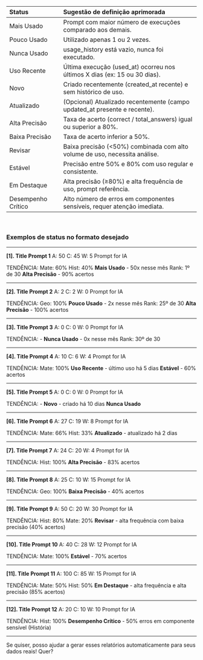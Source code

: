 | Status             | Sugestão de definição aprimorada                                           |
| :----------------- | :------------------------------------------------------------------------- |
| Mais Usado         | Prompt com maior número de execuções comparado aos demais.                 |
| Pouco Usado        | Utilizado apenas 1 ou 2 vezes.                                             |
| Nunca Usado        | usage_history está vazio, nunca foi executado.                             |
| Uso Recente        | Última execução (used_at) ocorreu nos últimos X dias (ex: 15 ou 30 dias).  |
| Novo               | Criado recentemente (created_at recente) e sem histórico de uso.           |
| Atualizado         | (Opcional) Atualizado recentemente (campo updated_at presente e recente).  |
| Alta Precisão      | Taxa de acerto (correct / total_answers) igual ou superior a 80%.          |
| Baixa Precisão     | Taxa de acerto inferior a 50%.                                             |
| Revisar            | Baixa precisão (<50%) combinada com alto volume de uso, necessita análise. |
| Estável            | Precisão entre 50% e 80% com uso regular e consistente.                    |
| Em Destaque        | Alta precisão (≥80%) e alta frequência de uso, prompt referência.          |
| Desempenho Crítico | Alto número de erros em componentes sensíveis, requer atenção imediata.    |

<br>

### Exemplos de status no formato desejado

---

**\[1]. Title Prompt 1**                   A: 50 C: 45 W: 5
Prompt for IA

TENDÊNCIA:                     Mate: 60%  Hist: 40%
**Mais Usado** - 50x nesse mês          Rank: 1º de 30
**Alta Precisão** - 90% acertos

---

**\[2]. Title Prompt 2**                   A: 2 C: 2 W: 0
Prompt for IA

TENDÊNCIA:                     Geo: 100%
**Pouco Usado** - 2x nesse mês           Rank: 25º de 30
**Alta Precisão** - 100% acertos

---

**\[3]. Title Prompt 3**                   A: 0 C: 0 W: 0
Prompt for IA

TENDÊNCIA:                     -
**Nunca Usado** - 0x nesse mês            Rank: 30º de 30

---

**\[4]. Title Prompt 4**                   A: 10 C: 6 W: 4
Prompt for IA

TENDÊNCIA:                     Mate: 100%
**Uso Recente** - último uso há 5 dias
**Estável** - 60% acertos

---

**\[5]. Title Prompt 5**                   A: 0 C: 0 W: 0
Prompt for IA

TENDÊNCIA:                     -
**Novo** - criado há 10 dias
**Nunca Usado**

---

**\[6]. Title Prompt 6**                   A: 27 C: 19 W: 8
Prompt for IA

TENDÊNCIA:                     Mate: 66%  Hist: 33%
**Atualizado** - atualizado há 2 dias

---

**\[7]. Title Prompt 7**                   A: 24 C: 20 W: 4
Prompt for IA

TENDÊNCIA:                     Hist: 100%
**Alta Precisão** - 83% acertos

---

**\[8]. Title Prompt 8**                   A: 25 C: 10 W: 15
Prompt for IA

TENDÊNCIA:                     Geo: 100%
**Baixa Precisão** - 40% acertos

---

**\[9]. Title Prompt 9**                   A: 50 C: 20 W: 30
Prompt for IA

TENDÊNCIA:                     Hist: 80%  Mate: 20%
**Revisar** - alta frequência com baixa precisão (40% acertos)

---

**\[10]. Title Prompt 10**                   A: 40 C: 28 W: 12
Prompt for IA

TENDÊNCIA:                     Mate: 100%
**Estável** - 70% acertos

---

**\[11]. Title Prompt 11**                   A: 100 C: 85 W: 15
Prompt for IA

TENDÊNCIA:                     Mate: 50%  Hist: 50%
**Em Destaque** - alta frequência e alta precisão (85% acertos)

---

**\[12]. Title Prompt 12**                   A: 20 C: 10 W: 10
Prompt for IA

TENDÊNCIA:                     Hist: 100%
**Desempenho Crítico** - 50% erros em componente sensível (História)

---

Se quiser, posso ajudar a gerar esses relatórios automaticamente para seus dados reais! Quer?
